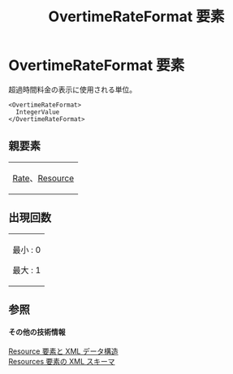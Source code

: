 ﻿---
title: OvertimeRateFormat 要素
TOCTitle: OvertimeRateFormat 要素
ms:assetid: f6ee4272-f014-460f-8831-ad492150aedc
ms:mtpsurl: https://msdn.microsoft.com/ja-jp/library/Bb968737(v=office.12)
ms:contentKeyID: 16750763
ms.date: 06/30/2008
mtps_version: v=office.12
ms.translationtype: HT
---

# OvertimeRateFormat 要素

超過時間料金の表示に使用される単位。

    <OvertimeRateFormat>
      IntegerValue
    </OvertimeRateFormat>

## 親要素

<table>
<colgroup>
<col style="width: 100%" />
</colgroup>
<tbody>
<tr class="odd">
<td><p><a href="rate-element.md">Rate</a>、<a href="resource-element.md">Resource</a></p></td>
</tr>
</tbody>
</table>


## 出現回数


<table>
<colgroup>
<col style="width: 100%" />
</colgroup>
<tbody>
<tr class="odd">
<td><p>最小 : 0</p>
<p>最大 : 1</p></td>
</tr>
</tbody>
</table>


## 参照

#### その他の技術情報

[Resource 要素と XML データ構造](resource-elements-and-xml-structure.md)  
[Resources 要素の XML スキーマ](xml-schema-for-the-resources-element.md)


